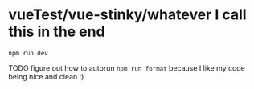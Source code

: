 # vueTest/vue-stinky/whatever I call this in the end

`npm run dev`

TODO figure out how to autorun `npm run format` because I like my code being nice and clean :)
